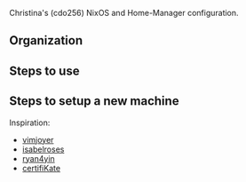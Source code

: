 Christina's (cdo256) NixOS and Home-Manager configuration.

## Organization

## Steps to use

## Steps to setup a new machine

Inspiration:

- [vimjoyer](https://github.com/vimjoyer)
- [isabelroses](https://github.com/isabelroses)
- [ryan4yin](https://github.com/ryan4yin)
- [certifiKate](https://github.com/certifiKate)
